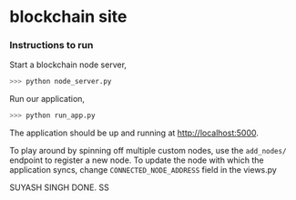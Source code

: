 # blockchain site

### Instructions to run

Start a blockchain node server,

```sh
>>> python node_server.py
```

Run our application,

```sh
>>> python run_app.py
```

The application should be up and running at [http://localhost:5000](http://localhost:5000).


To play around by spinning off multiple custom nodes, use the `add_nodes/` endpoint to register a new node. To update the node with which the application syncs, change `CONNECTED_NODE_ADDRESS` field in the views.py

SUYASH SINGH
DONE.
SS

